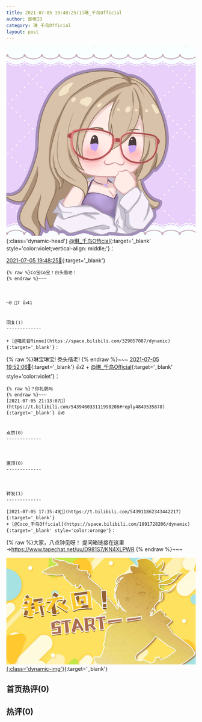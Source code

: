 ```yaml
---
title: 2021-07-05 19:48:25(1)琳_千鸟Official
author: 御坂IO
category: 琳_千鸟Official
layout: post
---
```


![img](/images/c0a88f85ebd0d056f37b114e0748e69556c8b488.jpg){:class='dynamic-head'}
[@琳_千鸟Official](https://space.bilibili.com/1620923329/dynamic){:target='_blank' style='color:violet;vertical-align: middle;'}：

[2021-07-05 19:48:25🔗](https://t.bilibili.com/543946033111998208){:target='_blank'}

~~~
{% raw %}Co宝Co宝！白头偕老！
{% endraw %}~~~



↪️0 💬7 👍41


回复(1)
-------------

+ [@喵灵音Rinne](https://space.bilibili.com/329057087/dynamic){:target='_blank'}：
~~~
{% raw %}琳宝琳宝! 秃头偕老!
{% endraw %}~~~
[2021-07-05 19:52:06🔗](https://t.bilibili.com/543946033111998208#reply4849022770){:target='_blank'} 👍2
    + [@琳_千鸟Official](https://space.bilibili.com/1620923329/dynamic){:target='_blank' style='color:violet'}：
~~~
{% raw %}？你礼貌吗
{% endraw %}~~~
[2021-07-05 21:13:07🔗](https://t.bilibili.com/543946033111998208#reply4849535878){:target='_blank'} 👍0


点赞(0)
-------------



置顶(0)
-------------



转发(1)
-------------

[2021-07-05 17:35:49🔗](https://t.bilibili.com/543911862343442217){:target='_blank'}
+ [@Coco_千鸟Official](https://space.bilibili.com/1891728206/dynamic){:target='_blank' style='color:orange'}：
~~~
{% raw %}大家，八点钟见呀！
提问箱链接在这里→https://www.tapechat.net/uu/D981S7/KN4XLPWR
{% endraw %}~~~


[![img](/images/618b6eae35241e8447de492efc665551097d601a.jpg){:class='dynamic-img'}](/images/618b6eae35241e8447de492efc665551097d601a.jpg){:target='_blank'}




首页热评(0)
-------------



热评(0)
-------------




